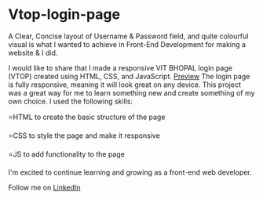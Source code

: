 # Vtop-login-page
A Clear, Concise layout of Username & Password field, and quite colourful visual is what I wanted to achieve in Front-End Development for making a website & I did.

I would like to share that I made a responsive VIT BHOPAL login page (VTOP) created using HTML, CSS, and JavaScript.  [Preview](https://github.com/abhiinavjain/vtop-login-page/assets/115614480/d3a666e9-d782-4770-9c48-fdd8688c525e) The login page is fully responsive, meaning it will look great on any device.
This project was a great way for me to learn something new and create something of my own choice.
I used the following skills:

⭐HTML to create the basic structure of the page

⭐CSS to style the page and make it responsive

⭐JS to add functionality to the page

I'm excited to continue learning and growing as a front-end web developer.

Follow me on [LinkedIn](https://www.linkedin.com/in/abhinavjainlinked/)


